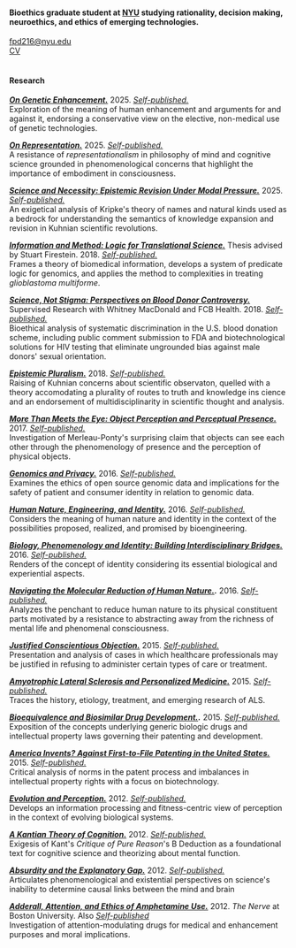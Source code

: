 #### Bioethics graduate student at [NYU](https://wp.nyu.edu/centerforbioethics/) studying rationality, decision making, neuroethics, and ethics of emerging technologies.

[fpd216@nyu.edu](mailto:fpd216@nyu.edu)\
[CV](www.google.com)\
<br>

#### Research

***[On Genetic Enhancement.](www.google.com)*** 2025. _[Self-published.](http://dx.doi.org/10.13140/RG.2.2.16642.80324)_\
Exploration of the meaning of human enhancement and arguments for and against it, endorsing a conservative view on the elective, non-medical use of genetic technologies.

***[On Representation.](www.google.com)*** 2025. _[Self-published.](http://dx.doi.org/10.13140/RG.2.2.15590.13129)_\
A resistance of _representationalism_ in philosophy of mind and cognitive science grounded in phenomenological concerns that highlight the importance of embodiment in consciousness.

***[Science and Necessity: Epistemic Revision Under Modal Pressure.](www.google.com)*** 2025. _[Self-published.](http://dx.doi.org/10.13140/RG.2.2.32367.34729)_\
An exigetical analysis of Kripke's theory of names and natural kinds used as a bedrock for understanding the semantics of knowledge expansion and revision in Kuhnian scientific revolutions.

***[Information and Method: Logic for Translational Science.](www.google.com)*** Thesis advised by Stuart Firestein. 2018. _[Self-published.](http://dx.doi.org/10.13140/RG.2.2.26383.09122)_\
Frames a theory of biomedical information, develops a system of predicate logic for genomics, and applies the method to complexities in treating _glioblastoma multiforme_.

***[Science, Not Stigma: Perspectives on Blood Donor Controversy.](www.google.com)*** Supervised Research with Whitney MacDonald and FCB Health. 2018. _[Self-published.](http://dx.doi.org/10.13140/RG.2.2.13459.39200)_\
Bioethical analysis of systematic discrimination in the U.S. blood donation scheme, including public comment submission to FDA and biotechnological solutions for HIV testing that eliminate ungrounded bias against male donors' sexual orientation.

***[Epistemic Pluralism.](www.google.com)*** 2018. _[Self-published.](http://dx.doi.org/10.13140/RG.2.2.27430.84800)_\
Raising of Kuhnian concerns about scientific observaton, quelled with a theory accomodating a plurality of routes to truth and knowledge ins cience and an endorsement of multidisciplinarity in scientific thought and analysis.

***[More Than Meets the Eye: Object Perception and Perceptual Presence.](www.google.com)*** 2017. _[Self-published.](http://dx.doi.org/10.13140/RG.2.2.29011.90400)_\
Investigation of Merleau-Ponty's surprising claim that objects can see each other through the phenomenology of presence and the perception of physical objects.

***[Genomics and Privacy.](www.google.com)*** 2016. _[Self-published.](http://dx.doi.org/10.13140/RG.2.2.20579.05927)_\
Examines the ethics of open source genomic data and implications for the safety of patient and consumer identity in relation to genomic data.

***[Human Nature, Engineering, and Identity.](www.google.com)*** 2016. _[Self-published.](http://dx.doi.org/10.13140/RG.2.2.35722.79047)_\
Considers the meaning of human nature and identity in the context of the possibilities proposed, realized, and promised by bioengineering. 

***[Biology, Phenomenology and Identity: Building Interdisciplinary Bridges.](www.google.com)*** 2016. _[Self-published.](http://dx.doi.org/10.13140/RG.2.2.34648.00001)_\
Renders of the concept of identity considering its essential biological and experiential aspects. 

***[Navigating the Molecular Reduction of Human Nature.](www.google.com).*** 2016. _[Self-published.](http://dx.doi.org/10.13140/RG.2.2.27937.11367)_\
Analyzes the penchant to reduce human nature to its physical constituent parts motivated by a resistance to abstracting away from the richness of mental life and phenomenal consciousness.

***[Justified Conscientious Objection.](www.google.com)*** 2015. _[Self-published.](http://dx.doi.org/10.13140/RG.2.2.29967.09121)_\
Presentation and analysis of cases in which healthcare professionals may be justified in refusing to administer certain types of care or treatment.

***[Amyotrophic Lateral Sclerosis and Personalized Medicine.](www.google.com)*** 2015. _[Self-published.](http://dx.doi.org/10.13140/RG.2.2.19548.50563)_\
Traces the history, etiology, treatment, and emerging research of ALS.

***[Bioequivalence and Biosimilar Drug Development.](www.google.com).*** 2015. _[Self-published.](http://dx.doi.org/10.13140/RG.2.2.10430.80965)_\
Exposition of the concepts underlying generic biologic drugs and intellectual property laws governing their patenting and development.

***[America Invents? Against First-to-File Patenting in the United States.](www.google.com)*** 2015. _[Self-published.](http://dx.doi.org/10.13140/RG.2.2.26480.57608)_\
Critical analysis of norms in the patent process and imbalances in intellectual property rights with a focus on biotechnology.

***[Evolution and Perception.](www.google.com)*** 2012. _[Self-published.](http://dx.doi.org/10.13140/RG.2.2.21226.22720)_\
Develops an information processing and fitness-centric view of perception in the context of evolving biological systems.

***[A Kantian Theory of Cognition.](www.google.com)*** 2012. _[Self-published.](http://dx.doi.org/10.13140/RG.2.2.21578.48326)_\
Exigesis of Kant's _Critique of Pure Reason_'s B Deduction as a foundational text for cognitive science and theorizing about mental function.

***[Absurdity and the Explanatory Gap.](www.google.com)*** 2012. _[Self-published.](http://dx.doi.org/10.13140/RG.2.2.23759.19361)_\
Articulates phenomenological and existential perspectives on science's inability to determine causal links between the mind and brain

***[Adderall, Attention, and Ethics of Amphetamine Use.](www.google.com)*** 2012. _The Nerve_ at Boston University. Also _[Self-published](http://dx.doi.org/10.13140/RG.2.2.10855.15524)_\
Investigation of attention-modulating drugs for medical and enhancement purposes and moral implications.
